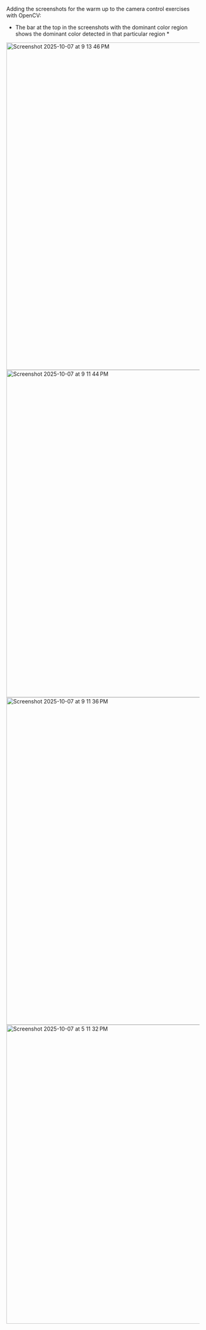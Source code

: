 Adding the screenshots for the warm up to the camera control exercises with OpenCV:

* The bar at the top in the screenshots with the dominant color region shows the dominant color detected in that particular region *

<img width="1317" height="852" alt="Screenshot 2025-10-07 at 9 13 46 PM" src="https://github.com/user-attachments/assets/83e2fd61-e4e2-4307-90fe-bb6ca844b79f" />
<img width="1317" height="852" alt="Screenshot 2025-10-07 at 9 11 44 PM" src="https://github.com/user-attachments/assets/bbe0de83-fa91-41dd-a939-0b68b027dcf1" />
<img width="1317" height="852" alt="Screenshot 2025-10-07 at 9 11 36 PM" src="https://github.com/user-attachments/assets/90d94190-5551-44e7-8586-c197e5fcbcc5" />
<img width="899" height="778" alt="Screenshot 2025-10-07 at 5 11 32 PM" src="https://github.com/user-attachments/assets/0f88e8bd-2614-4d60-99cd-7934fc8f5714" />
